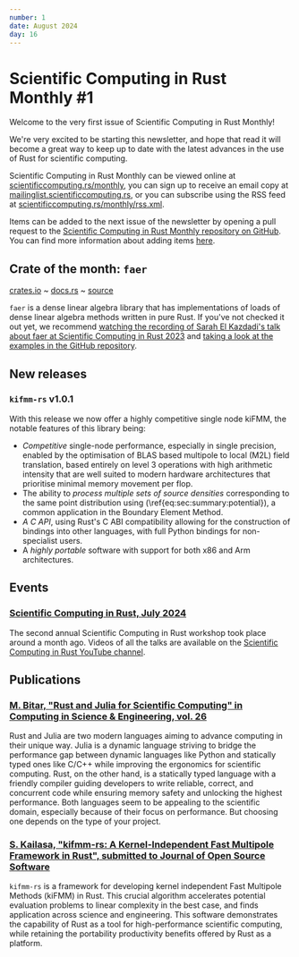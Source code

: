 ```yaml
---
number: 1
date: August 2024
day: 16
---
```


# Scientific Computing in Rust Monthly #1

Welcome to the very first issue of Scientific Computing in Rust Monthly!

We're very excited to be starting this newsletter, and hope that read it will become a great way to keep up to date with
the latest advances in the use of Rust for scientific computing.

Scientific Computing in Rust Monthly can be viewed online at [scientificcomputing.rs/monthly](https://scientificcomputing.rs/monthly),
you can sign up to receive an email copy at [mailinglist.scientificcomputing.rs](https://mailinglist.scientificcomputing.rs),
or you can subscribe using the RSS feed at [scientificcomputing.rs/monthly/rss.xml](https://scientificcomputing.rs/monthly/rss.xml).

Items can be added to the next issue of the newsletter by opening a pull request to the
[Scientific Computing in Rust Monthly repository on GitHub](https://github.com/rust-scicomp/scientific-computing-in-rust-monthly).
You can find more information about adding items
[here](https://github.com/rust-scicomp/scientific-computing-in-rust-monthly#contributing-an-item).

## Crate of the month: `faer`
[crates.io](https://crates.io/crates/faer) ~ [docs.rs](https://docs.rs/faer/latest/faer/) ~ [source](https://github.com/sarah-ek/faer-rs)

`faer` is a dense linear algebra library that has implementations of loads of dense linear algebra methods written in pure Rust.
If you've not checked it out yet, we recommend [watching the recording of Sarah El Kazdadi's talk about faer at Scientific Computing in Rust 2023](https://youtu.be/LLG3AxRyfTw)
and [taking a look at the examples in the GitHub repository](https://github.com/sarah-ek/faer-rs/tree/main/examples).

## New releases

### `kifmm-rs` v1.0.1

With this release we now offer a highly competitive single node kiFMM, the notable features of this library being:

- _Competitive_ single-node performance, especially in single precision, enabled by the optimisation of BLAS based multipole to local (M2L) field translation, based entirely on level 3 operations with high arithmetic intensity that are well suited to modern hardware architectures that prioritise minimal memory movement per flop.
- The ability to _process multiple sets of source densities_ corresponding to the same point distribution using (\ref{eq:sec:summary:potential}), a common application in the Boundary Element Method.
- _A C API_, using Rust's C ABI compatibility allowing for the construction of bindings into other languages, with full Python bindings for non-specialist users.
- A _highly portable_ software with support for both x86 and Arm architectures.


## Events

### [Scientific Computing in Rust, July 2024](https://scientificcomputing.rs/2024/)
The second annual Scientific Computing in Rust workshop took place around a month ago.
Videos of all the talks are available on the [Scientific Computing in Rust YouTube channel](https://www.youtube.com/@ScientificComputinginRust).

## Publications

### [M. Bitar, "Rust and Julia for Scientific Computing" in Computing in Science & Engineering, vol. 26](https://doi.ieeecomputersociety.org/10.1109/MCSE.2024.3369988)
Rust and Julia are two modern languages aiming to advance computing in their unique way.
Julia is a dynamic language striving to bridge the performance gap between dynamic languages like Python and statically typed ones like C/C++ while improving the ergonomics for scientific computing.
Rust, on the other hand, is a statically typed language with a friendly compiler guiding developers to write reliable, correct, and concurrent code while ensuring memory safety and unlocking the highest performance.
Both languages seem to be appealing to the scientific domain, especially because of their focus on performance.
But choosing one depends on the type of your project.


### [S. Kailasa, "kifmm-rs: A Kernel-Independent Fast Multipole Framework in Rust", submitted to Journal of Open Source Software](https://github.com/bempp/kifmm/blob/main/paper/paper.pdf)
`kifmm-rs` is a framework for developing kernel independent Fast Multipole Methods (kiFMM) in Rust. This crucial algorithm accelerates potential evaluation problems to linear complexity in the best case, and finds application across science and engineering. This software demonstrates the capability of Rust as a tool for high-performance scientific computing, while retaining the portability productivity benefits offered by Rust as a platform.
